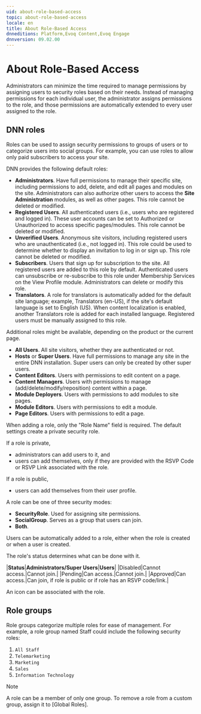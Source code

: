 ```yaml
---
uid: about-role-based-access
topic: about-role-based-access
locale: en
title: About Role-Based Access
dnneditions: Platform,Evoq Content,Evoq Engage
dnnversion: 09.02.00
---
```


# About Role-Based Access

Administrators can minimize the time required to manage permissions by assigning users to security roles based on their needs. Instead of managing permissions for each individual user, the administrator assigns permissions to the role, and those permissions are automatically extended to every user assigned to the role.

## DNN roles

Roles can be used to assign security permissions to groups of users or to categorize users into social groups. For example, you can use roles to allow only paid subscribers to access your site.

DNN provides the following default roles:

*   **Administrators**. Have full permissions to manage their specific site, including permissions to add, delete, and edit all pages and modules on the site. Administrators can also authorize other users to access the **Site Administration** modules, as well as other pages. This role cannot be deleted or modified.
*   **Registered Users**. All authenticated users (i.e., users who are registered and logged in). These user accounts can be set to Authorized or Unauthorized to access specific pages/modules. This role cannot be deleted or modified.
*   **Unverified Users**. Anonymous site visitors, including registered users who are unauthenticated (i.e., not logged in). This role could be used to determine whether to display an invitation to log in or sign up. This role cannot be deleted or modified.
*   **Subscribers**. Users that sign up for subscription to the site. All registered users are added to this role by default. Authenticated users can unsubscribe or re-subscribe to this role under Membership Services on the View Profile module. Administrators can delete or modify this role.
*   **Translators**. A role for translators is automatically added for the default site language; example, Translators (en-US), if the site's default language is set to English (US). When content localization is enabled, another Translators role is added for each installed language. Registered users must be manually assigned to this role.

Additional roles might be available, depending on the product or the current page.

*   **All Users**. All site visitors, whether they are authenticated or not.
*   **Hosts** or **Super Users**. Have full permissions to manage any site in the entire DNN installation. Super users can only be created by other super users.
*   **Content Editors**. Users with permissions to edit content on a page.
*   **Content Managers**. Users with permissions to manage (add/delete/modify/reposition) content within a page.
*   **Module Deployers**. Users with permissions to add modules to site pages.
*   **Module Editors**. Users with permissions to edit a module.
*   **Page Editors**. Users with permissions to edit a page.

When adding a role, only the "Role Name" field is required. The default settings create a private security role.

If a role is private,

*   administrators can add users to it, and
*   users can add themselves, only if they are provided with the RSVP Code or RSVP Link associated with the role.

If a role is public,

*   users can add themselves from their user profile.

A role can be one of three security modes:

*   **SecurityRole**. Used for assigning site permissions.
*   **SocialGroup**. Serves as a group that users can join.
*   **Both**.

Users can be automatically added to a role, either when the role is created or when a user is created.

The role's status determines what can be done with it.

|**Status**|**Administrators/Super Users**|**Users**|
|Disabled|Cannot access.|Cannot join.|
|Pending|Can access.|Cannot join.|
|Approved|Can access.|Can join, if role is public or if role has an RSVP code/link.|

An icon can be associated with the role.

## Role groups

Role groups categorize multiple roles for ease of management. For example, a role group named Staff could include the following security roles:

1.  `All Staff`
2.  `Telemarketing`
3.  `Marketing`
4.  `Sales`
5.  `Information Technology`

> [!Note]
> A role can be a member of only one group. To remove a role from a custom group, assign it to \[Global Roles\].